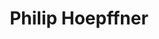---
title: Philip Hoepffner
meta: Medical Doctor
type: team-member
category: team-member
image: hoepffner_philip.png
mail: hoepffnertropmedhd@googlemail.com
---